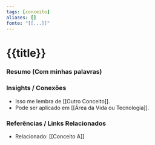 ```yaml
---
tags: [conceito]
aliases: []
fonte: "[[...]]"
---
```

# {{title}}

### Resumo (Com minhas palavras)

### Insights / Conexões
- Isso me lembra de [[Outro Conceito]].
- Pode ser aplicado em [[Área da Vida ou Tecnologia]].

### Referências / Links Relacionados
- Relacionado: [[Conceito A]]